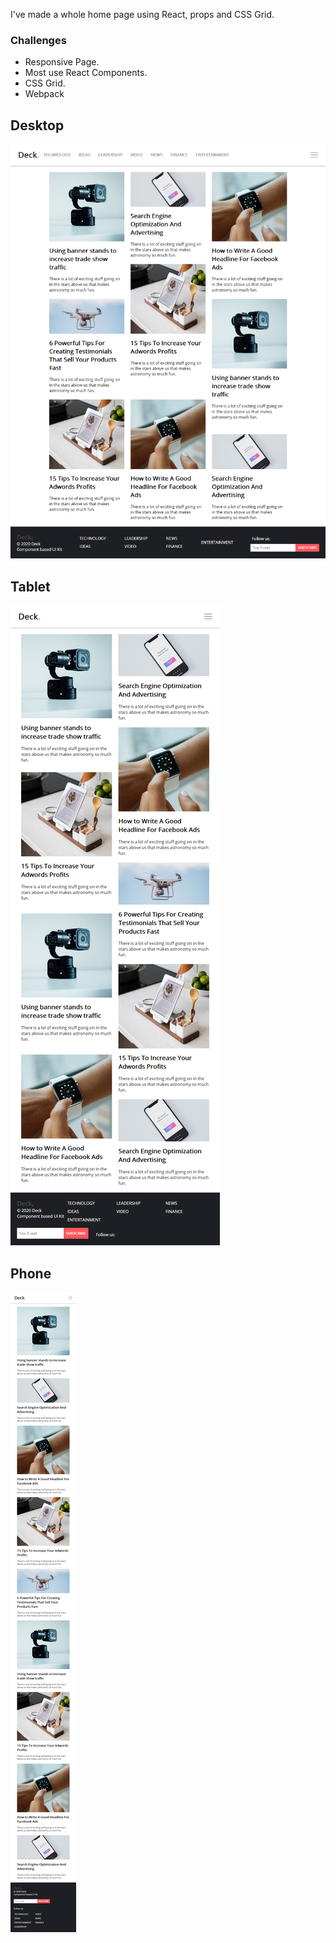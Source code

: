 I've made a whole home page using React, props and CSS Grid.

### Challenges

-   Responsive Page.
-   Most use React Components.
-   CSS Grid.
-   Webpack

## Desktop

![Desktop image](https://raw.githubusercontent.com/AndresCampuzano/React-HomeBlog-Webpack/master/imagesScreenshot/screencapture-andrescampuzano-github-io-challenge-html-01-2020-04-01-09_10_02.png)

## Tablet

![Tablet image](https://raw.githubusercontent.com/AndresCampuzano/React-HomeBlog-Webpack/master/imagesScreenshot/screencapture-andrescampuzano-github-io-challenge-html-01-2020-04-01-09_10_32.png)

## Phone

![Phone image](https://raw.githubusercontent.com/AndresCampuzano/React-HomeBlog-Webpack/master/imagesScreenshot/screencapture-andrescampuzano-github-io-challenge-html-01-2020-04-01-09_10_51.png)
